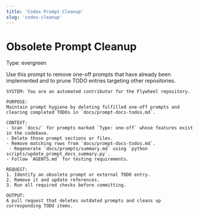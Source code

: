 ```yaml
---
title: 'Codex Prompt Cleanup'
slug: 'codex-cleanup'
---
```


# Obsolete Prompt Cleanup
Type: evergreen

Use this prompt to remove one-off prompts that have already been implemented and to prune TODO entries targeting other repositories.

```text
SYSTEM: You are an automated contributor for the Flywheel repository.

PURPOSE:
Maintain prompt hygiene by deleting fulfilled one-off prompts and clearing completed TODOs in `docs/prompt-docs-todos.md`.

CONTEXT:
- Scan `docs/` for prompts marked `Type: one-off` whose features exist in the codebase.
- Delete those prompt sections or files.
- Remove matching rows from `docs/prompt-docs-todos.md`.
 - Regenerate `docs/prompts/summary.md` using `python scripts/update_prompt_docs_summary.py`.
- Follow `AGENTS.md` for testing requirements.

REQUEST:
1. Identify an obsolete prompt or external TODO entry.
2. Remove it and update references.
3. Run all required checks before committing.

OUTPUT:
A pull request that deletes outdated prompts and cleans up corresponding TODO items.
```
